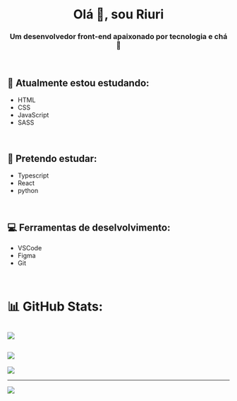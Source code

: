 <h1 align="center">Olá 👋, sou Riuri</h1>
<h3 align="center">Um desenvolvedor front-end apaixonado por tecnologia e chá 🍵</h3>
&emsp; 

## 🌱 Atualmente estou estudando:

- HTML 
- CSS 
- JavaScript 
- SASS

&emsp; 
## 🎈 Pretendo estudar:

- Typescript 
- React 
- python

&emsp; 
## 💻 Ferramentas de deselvolvimento:

- VSCode 
- Figma 
- Git

&emsp; 
# 📊 GitHub Stats:
![](https://github-readme-stats.vercel.app/api?username=RiuriII&theme=radical&hide_border=false&include_all_commits=false&count_private=false)<br/>
---
![](https://github-readme-streak-stats.herokuapp.com/?user=RiuriII&theme=radical&hide_border=false)<br/>
---
![](https://github-readme-stats.vercel.app/api/top-langs/?username=RiuriII&theme=radical&hide_border=false&include_all_commits=false&count_private=false&layout=compact)

---
[![](https://visitcount.itsvg.in/api?id=RiuriII&icon=0&color=0)](https://visitcount.itsvg.in)


